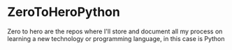 # ZeroToHeroPython
Zero to hero are the repos where I'll store and document all my process on learning a new technology or programming language, in this case is Python
